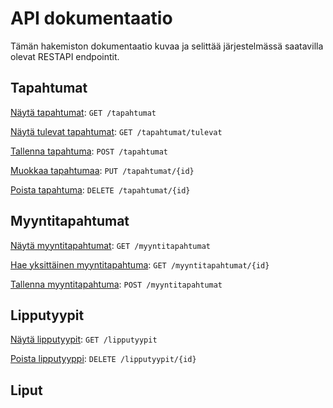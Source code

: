 # API dokumentaatio

Tämän hakemiston dokumentaatio kuvaa ja selittää järjestelmässä saatavilla olevat RESTAPI endpointit.

## Tapahtumat

[Näytä tapahtumat](/Dokumentit/API%20dokumentaatio/Tapahtumat/get.md): `GET /tapahtumat`

[Näytä tulevat tapahtumat](/Dokumentit/API%20dokumentaatio/Tapahtumat/get-tulevat.md): `GET /tapahtumat/tulevat`

[Tallenna tapahtuma](/Dokumentit/API%20dokumentaatio/Tapahtumat/post.md): `POST /tapahtumat`

[Muokkaa tapahtumaa](/Dokumentit/API%20dokumentaatio/Tapahtumat/put.md): `PUT /tapahtumat/{id}`

[Poista tapahtuma](/Dokumentit/API%20dokumentaatio/Tapahtumat/delete.md): `DELETE /tapahtumat/{id}`

## Myyntitapahtumat

[Näytä myyntitapahtumat](/Dokumentit/API%20dokumentaatio/Myyntitapahtumat/get.md): `GET /myyntitapahtumat`

[Hae yksittäinen myyntitapahtuma](</Dokumentit/API%20dokumentaatio/Myyntitapahtumat/get(id).md>): `GET /myyntitapahtumat/{id}`

[Tallenna myyntitapahtuma](/Dokumentit/API%20dokumentaatio/Myyntitapahtumat/post.md): `POST /myyntitapahtumat`


## Lipputyypit

[Näytä lipputyypit](/Dokumentit/API%20dokumentaatio/Lipputyypit/get.md): `GET /lipputyypit`

[Poista lipputyyppi](/Dokumentit/API%20dokumentaatio/Lipputyypit/delete.md): `DELETE /lipputyypit/{id}`


## Liput

<!-- [Näytä kaikki liput](/Dokumentit/API%20dokumentaatio/Liput/get.md) `GET /liput` -->